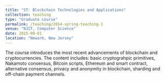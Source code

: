 ```yaml
---
title: "ST: Blockchain Technologies and Applications"
collection: teaching
type: "Graduate course"
permalink: /teaching/2014-spring-teaching-1
venue: "NJIT, Computer Science"
date: 2015-09-01
location: "Newark, New Jersey"
---
```


The course introduces the most recent advancements of blockchain and cryptocurrencies. The content includes: basic cryptograhpic primitives, Nakamoto consensus, Bitcoin scripts, Ethereum and smart contract, alternative consensus, privacy and anonymity in blockchain, sharding and off-chain payment channels. 
